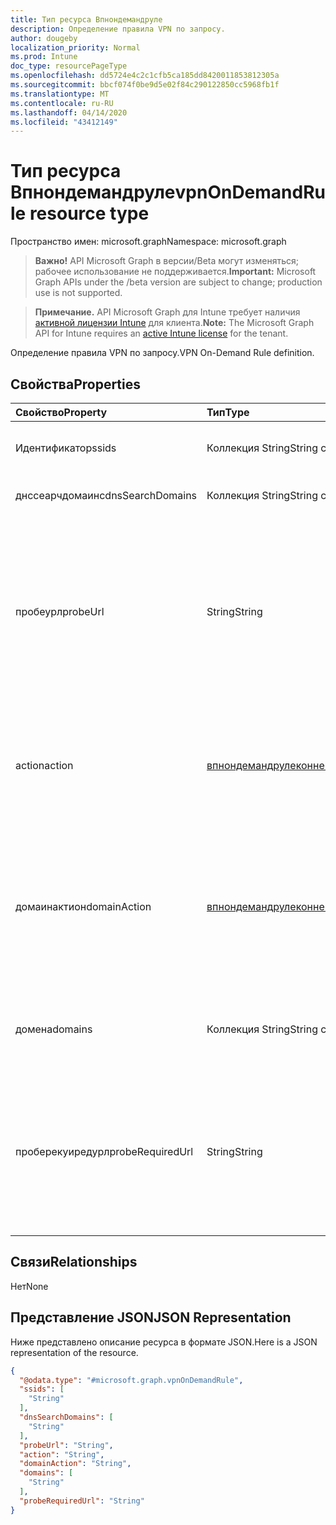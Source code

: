 ```yaml
---
title: Тип ресурса Впнондемандруле
description: Определение правила VPN по запросу.
author: dougeby
localization_priority: Normal
ms.prod: Intune
doc_type: resourcePageType
ms.openlocfilehash: dd5724e4c2c1cfb5ca185dd8420011853812305a
ms.sourcegitcommit: bbcf074f0be9d5e02f84c290122850cc5968fb1f
ms.translationtype: MT
ms.contentlocale: ru-RU
ms.lasthandoff: 04/14/2020
ms.locfileid: "43412149"
---
```

# <a name="vpnondemandrule-resource-type"></a><span data-ttu-id="cacef-103">Тип ресурса Впнондемандруле</span><span class="sxs-lookup"><span data-stu-id="cacef-103">vpnOnDemandRule resource type</span></span>

<span data-ttu-id="cacef-104">Пространство имен: microsoft.graph</span><span class="sxs-lookup"><span data-stu-id="cacef-104">Namespace: microsoft.graph</span></span>

> <span data-ttu-id="cacef-105">**Важно!** API Microsoft Graph в версии/Beta могут изменяться; рабочее использование не поддерживается.</span><span class="sxs-lookup"><span data-stu-id="cacef-105">**Important:** Microsoft Graph APIs under the /beta version are subject to change; production use is not supported.</span></span>

> <span data-ttu-id="cacef-106">**Примечание.** API Microsoft Graph для Intune требует наличия [активной лицензии Intune](https://go.microsoft.com/fwlink/?linkid=839381) для клиента.</span><span class="sxs-lookup"><span data-stu-id="cacef-106">**Note:** The Microsoft Graph API for Intune requires an [active Intune license](https://go.microsoft.com/fwlink/?linkid=839381) for the tenant.</span></span>

<span data-ttu-id="cacef-107">Определение правила VPN по запросу.</span><span class="sxs-lookup"><span data-stu-id="cacef-107">VPN On-Demand Rule definition.</span></span>

## <a name="properties"></a><span data-ttu-id="cacef-108">Свойства</span><span class="sxs-lookup"><span data-stu-id="cacef-108">Properties</span></span>
|<span data-ttu-id="cacef-109">Свойство</span><span class="sxs-lookup"><span data-stu-id="cacef-109">Property</span></span>|<span data-ttu-id="cacef-110">Тип</span><span class="sxs-lookup"><span data-stu-id="cacef-110">Type</span></span>|<span data-ttu-id="cacef-111">Описание</span><span class="sxs-lookup"><span data-stu-id="cacef-111">Description</span></span>|
|:---|:---|:---|
|<span data-ttu-id="cacef-112">Идентификатор</span><span class="sxs-lookup"><span data-stu-id="cacef-112">ssids</span></span>|<span data-ttu-id="cacef-113">Коллекция String</span><span class="sxs-lookup"><span data-stu-id="cacef-113">String collection</span></span>|<span data-ttu-id="cacef-114">Идентификаторы набора сетевых служб (SSID).</span><span class="sxs-lookup"><span data-stu-id="cacef-114">Network Service Set Identifiers (SSIDs).</span></span>|
|<span data-ttu-id="cacef-115">днссеарчдомаинс</span><span class="sxs-lookup"><span data-stu-id="cacef-115">dnsSearchDomains</span></span>|<span data-ttu-id="cacef-116">Коллекция String</span><span class="sxs-lookup"><span data-stu-id="cacef-116">String collection</span></span>|<span data-ttu-id="cacef-117">Домены поиска DNS.</span><span class="sxs-lookup"><span data-stu-id="cacef-117">DNS Search Domains.</span></span>|
|<span data-ttu-id="cacef-118">пробеурл</span><span class="sxs-lookup"><span data-stu-id="cacef-118">probeUrl</span></span>|<span data-ttu-id="cacef-119">String</span><span class="sxs-lookup"><span data-stu-id="cacef-119">String</span></span>|<span data-ttu-id="cacef-120">URL-адрес для зонда.</span><span class="sxs-lookup"><span data-stu-id="cacef-120">A URL to probe.</span></span> <span data-ttu-id="cacef-121">Если этот URL-адрес успешно извлекается (возвращается код состояния HTTP 200) без перенаправления, это правило соответствует этому правилу.</span><span class="sxs-lookup"><span data-stu-id="cacef-121">If this URL is successfully fetched (returning a 200 HTTP status code) without redirection, this rule matches.</span></span>|
|<span data-ttu-id="cacef-122">action</span><span class="sxs-lookup"><span data-stu-id="cacef-122">action</span></span>|[<span data-ttu-id="cacef-123">впнондемандрулеконнектионактион</span><span class="sxs-lookup"><span data-stu-id="cacef-123">vpnOnDemandRuleConnectionAction</span></span>](../resources/intune-deviceconfig-vpnondemandruleconnectionaction.md)|<span data-ttu-id="cacef-124">Меры.</span><span class="sxs-lookup"><span data-stu-id="cacef-124">Action.</span></span> <span data-ttu-id="cacef-125">Возможные значения: `connect`, `evaluateConnection`, `ignore`, `disconnect`.</span><span class="sxs-lookup"><span data-stu-id="cacef-125">Possible values are: `connect`, `evaluateConnection`, `ignore`, `disconnect`.</span></span>|
|<span data-ttu-id="cacef-126">домаинактион</span><span class="sxs-lookup"><span data-stu-id="cacef-126">domainAction</span></span>|[<span data-ttu-id="cacef-127">впнондемандрулеконнектиондомаинактион</span><span class="sxs-lookup"><span data-stu-id="cacef-127">vpnOnDemandRuleConnectionDomainAction</span></span>](../resources/intune-deviceconfig-vpnondemandruleconnectiondomainaction.md)|<span data-ttu-id="cacef-128">Действие домена (применяется только при оценке подключения).</span><span class="sxs-lookup"><span data-stu-id="cacef-128">Domain Action (Only applicable when Action is evaluate connection).</span></span> <span data-ttu-id="cacef-129">Возможные значения: `connectIfNeeded`, `neverConnect`.</span><span class="sxs-lookup"><span data-stu-id="cacef-129">Possible values are: `connectIfNeeded`, `neverConnect`.</span></span>|
|<span data-ttu-id="cacef-130">домена</span><span class="sxs-lookup"><span data-stu-id="cacef-130">domains</span></span>|<span data-ttu-id="cacef-131">Коллекция String</span><span class="sxs-lookup"><span data-stu-id="cacef-131">String collection</span></span>|<span data-ttu-id="cacef-132">Домены (применяется только при оценке подключения).</span><span class="sxs-lookup"><span data-stu-id="cacef-132">Domains (Only applicable when Action is evaluate connection).</span></span>|
|<span data-ttu-id="cacef-133">проберекуиредурл</span><span class="sxs-lookup"><span data-stu-id="cacef-133">probeRequiredUrl</span></span>|<span data-ttu-id="cacef-134">String</span><span class="sxs-lookup"><span data-stu-id="cacef-134">String</span></span>|<span data-ttu-id="cacef-135">Обязательный URL-адрес для зонда (применяется только при оценке действия Connection и при необходимости Домаинактион подключается).</span><span class="sxs-lookup"><span data-stu-id="cacef-135">Probe Required Url (Only applicable when Action is evaluate connection and DomainAction is connect if needed).</span></span>|

## <a name="relationships"></a><span data-ttu-id="cacef-136">Связи</span><span class="sxs-lookup"><span data-stu-id="cacef-136">Relationships</span></span>
<span data-ttu-id="cacef-137">Нет</span><span class="sxs-lookup"><span data-stu-id="cacef-137">None</span></span>

## <a name="json-representation"></a><span data-ttu-id="cacef-138">Представление JSON</span><span class="sxs-lookup"><span data-stu-id="cacef-138">JSON Representation</span></span>
<span data-ttu-id="cacef-139">Ниже представлено описание ресурса в формате JSON.</span><span class="sxs-lookup"><span data-stu-id="cacef-139">Here is a JSON representation of the resource.</span></span>
<!-- {
  "blockType": "resource",
  "@odata.type": "microsoft.graph.vpnOnDemandRule"
}
-->
``` json
{
  "@odata.type": "#microsoft.graph.vpnOnDemandRule",
  "ssids": [
    "String"
  ],
  "dnsSearchDomains": [
    "String"
  ],
  "probeUrl": "String",
  "action": "String",
  "domainAction": "String",
  "domains": [
    "String"
  ],
  "probeRequiredUrl": "String"
}
```



